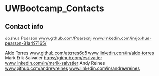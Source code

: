 # UWBootcamp_Contacts

## Contact info

Joshua Pearson www.github.com/Pearsonj www.linkedin.com/in/joshua-pearson-81a497165/

Aldo Torres   www.github.com/atorres6d5 www.linkedin.com/in/aldo-torres
Mark Erik Salvatier https://github.com/esalvatier www.linkedin.com/in/merik-salvatier
Andy Reines www.github.com/andrewreines www.linkedin.com/in/andrewreines
